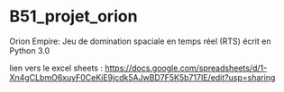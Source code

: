 # B51_projet_orion
Orion Empire: Jeu de domination spaciale en temps réel (RTS) écrit en Python 3.0


lien vers le excel sheets : https://docs.google.com/spreadsheets/d/1-Xn4gCLbmO6xuyF0CeKiE9jcdk5AJwBD7F5K5b717IE/edit?usp=sharing
